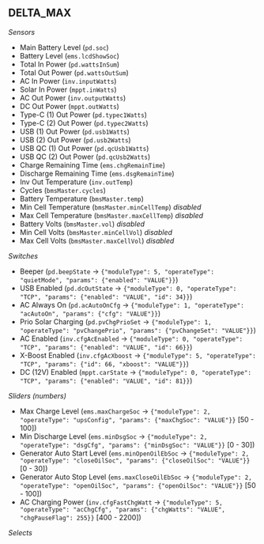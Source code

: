 ## DELTA_MAX

*Sensors*
- Main Battery Level (`pd.soc`)
- Battery Level (`ems.lcdShowSoc`)
- Total In Power (`pd.wattsInSum`)
- Total Out Power (`pd.wattsOutSum`)
- AC In Power (`inv.inputWatts`)
- Solar In Power (`mppt.inWatts`)
- AC Out Power (`inv.outputWatts`)
- DC Out Power (`mppt.outWatts`)
- Type-C (1) Out Power (`pd.typec1Watts`)
- Type-C (2) Out Power (`pd.typec2Watts`)
- USB (1) Out Power (`pd.usb1Watts`)
- USB (2) Out Power (`pd.usb2Watts`)
- USB QC (1) Out Power (`pd.qcUsb1Watts`)
- USB QC (2) Out Power (`pd.qcUsb2Watts`)
- Charge Remaining Time (`ems.chgRemainTime`)
- Discharge Remaining Time (`ems.dsgRemainTime`)
- Inv Out Temperature (`inv.outTemp`)
- Cycles (`bmsMaster.cycles`)
- Battery Temperature (`bmsMaster.temp`)
- Min Cell Temperature (`bmsMaster.minCellTemp`)   _disabled_
- Max Cell Temperature (`bmsMaster.maxCellTemp`)   _disabled_
- Battery Volts (`bmsMaster.vol`)   _disabled_
- Min Cell Volts (`bmsMaster.minCellVol`)   _disabled_
- Max Cell Volts (`bmsMaster.maxCellVol`)   _disabled_

*Switches*
- Beeper (`pd.beepState` -> `{"moduleType": 5, "operateType": "quietMode", "params": {"enabled": "VALUE"}}`)
- USB Enabled (`pd.dcOutState` -> `{"moduleType": 0, "operateType": "TCP", "params": {"enabled": "VALUE", "id": 34}}`)
- AC Always On (`pd.acAutoOnCfg` -> `{"moduleType": 1, "operateType": "acAutoOn", "params": {"cfg": "VALUE"}}`)
- Prio Solar Charging (`pd.pvChgPrioSet` -> `{"moduleType": 1, "operateType": "pvChangePrio", "params": {"pvChangeSet": "VALUE"}}`)
- AC Enabled (`inv.cfgAcEnabled` -> `{"moduleType": 0, "operateType": "TCP", "params": {"enabled": "VALUE", "id": 66}}`)
- X-Boost Enabled (`inv.cfgAcXboost` -> `{"moduleType": 5, "operateType": "TCP", "params": {"id": 66, "xboost": "VALUE"}}`)
- DC (12V) Enabled (`mppt.carState` -> `{"moduleType": 0, "operateType": "TCP", "params": {"enabled": "VALUE", "id": 81}}`)

*Sliders (numbers)*
- Max Charge Level (`ems.maxChargeSoc` -> `{"moduleType": 2, "operateType": "upsConfig", "params": {"maxChgSoc": "VALUE"}}` [50 - 100])
- Min Discharge Level (`ems.minDsgSoc` -> `{"moduleType": 2, "operateType": "dsgCfg", "params": {"minDsgSoc": "VALUE"}}` [0 - 30])
- Generator Auto Start Level (`ems.minOpenOilEbSoc` -> `{"moduleType": 2, "operateType": "closeOilSoc", "params": {"closeOilSoc": "VALUE"}}` [0 - 30])
- Generator Auto Stop Level (`ems.maxCloseOilEbSoc` -> `{"moduleType": 2, "operateType": "openOilSoc", "params": {"openOilSoc": "VALUE"}}` [50 - 100])
- AC Charging Power (`inv.cfgFastChgWatt` -> `{"moduleType": 5, "operateType": "acChgCfg", "params": {"chgWatts": "VALUE", "chgPauseFlag": 255}}` [400 - 2200])

*Selects*


